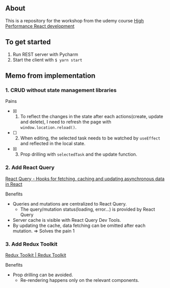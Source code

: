 ## About
This is a repository for the workshop from the udemy course [High Performance React development](https://github.com/GomaGoma676/react-query-rtk-todos)

## To get started

1. Run REST server with Pycharm
2. Start the client with `$ yarn start`

## Memo from implementation

### 1. CRUD without state management libraries

Pains
- [x] 1. To reflect the changes in the state after each actions(create, update and delete), I need to refresh the page with `window.location.reload()`.
- [ ] 2. When editing, the selected task needs to be watched by `useEffect` and reflected in the local state.
- [x] 3. Prop drilling with `selectedTask` and the update function.

### 2. Add React Query
[React Query - Hooks for fetching, caching and updating asynchronous data in React](https://react-query.tanstack.com/)

Benefits
- Queries and mutations are centralized to React Query.
  - The query/mutation status(loading, error...) is provided by React Query
- Server cache is visible with React Query Dev Tools.
- By updating the cache, data fetching can be omitted after each mutation. => Solves the pain 1

### 3. Add Redux Toolkit
[Redux Toolkit | Redux Toolkit](https://redux-toolkit.js.org/)

Benefits
- Prop drilling can be avoided.
  - Re-rendering happens only on the relevant components.
